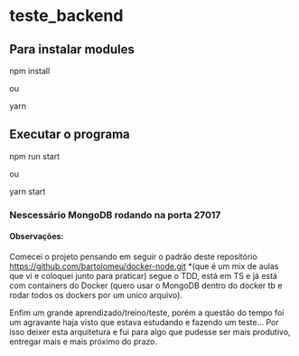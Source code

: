 # teste_backend

## Para instalar modules

npm install

ou

yarn

## Executar o programa

npm run start

ou

yarn start

### Nescessário MongoDB rodando na porta 27017


#### Observações:

Comecei o projeto pensando em seguir o padrão deste reposítório https://github.com/bartolomeu/docker-node.git *(que é um mix de aulas que vi e coloquei junto para praticar) segue o TDD, está em TS e já está com containers do Docker (quero usar o MongoDB dentro do docker tb e rodar todos os dockers por um unico arquivo).

Enfim um grande aprendizado/treino/teste, porém a questão do tempo foi um agravante haja visto que estava estudando e fazendo um teste... Por isso deixer esta arquitetura e fui para algo que pudesse ser mais produtivo, entregar mais e mais próximo do prazo.
